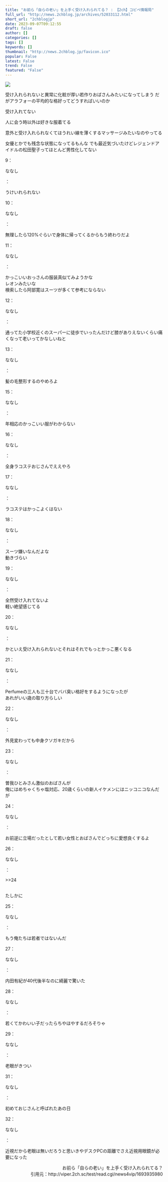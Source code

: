 ```yaml
---
title: "お前ら「自らの老い」を上手く受け入れられてる？ : 【2ch】コピペ情報局"
full_url: "http://news.2chblog.jp/archives/52033112.html"
short_url: "2chblogjp"
date: 2023-09-07T09:12:55
draft: false
author: []
categories: []
tags: []
keywords: []
thumbnail: "http://news.2chblog.jp/favicon.ico"
popular: False
latest: False
trend: False
featured: "False"
---
```


![](http://news.2chblog.jp/favicon.ico)

<div><p>受け入れられないと異常に化粧が厚い若作りおばさんみたいになってしまう だがアラフォーの平均的な格好ってどうすればいいのか</p><p>受け入れてない</p><p>人に会う時以外は好きな服着てる</p><p>意外と受け入れられなくてほうれい線を薄くするマッサージみたいなのやってる</p><p>女優とかでも残念な状態になってるもんな でも最近気づいたけどレジェンドアイドルの松田聖子ってほとんど男性化してない</p><p>9：<p>ななし</p>： </p> <p> うけいれられない </p><p>10：<p>ななし</p>： </p> <p> 無理したら120%ぐらいで身体に帰ってくるからもう終わりだよ </p><p>11：<p>ななし</p>： </p> <p> かっこいいおっさんの服装真似てみようかな <br> レオンみたいな <br> 検索したら阿部寛はスーツが多くて参考にならない </p><p>12：<p>ななし</p>： </p> <p> 通ってた小学校近くのスーパーに徒歩でいったんだけど膝がありえないくらい痛くなって老いってかなしいねと </p><p>13：<p>ななし</p>： </p> <p> 髪の毛整形するのやめろよ </p><p>15：<p>ななし</p>： </p> <p> 年相応のかっこいい服がわからない </p><p>16：<p>ななし</p>： </p> <p> 全身ラコステおじさんでええやろ </p><p>17：<p>ななし</p>： </p> <p> ラコステはかっこよくはない </p><p>18：<p>ななし</p>： </p> <p> スーツ嫌いなんだよな <br> 動きづらい </p><p>19：<p>ななし</p>： </p> <p> 全然受け入れてないよ <br> 軽い絶望感じてる </p><p>20：<p>ななし</p>： </p> <p> かといえ受け入れられないとそれはそれでもっとかっこ悪くなる </p><p>21：<p>ななし</p>： </p> <p> Perfumeの三人も三十台でババ臭い格好をするようになったが <br> あれがいい歳の取り方らしい </p><p>22：<p>ななし</p>： </p> <p> 外見変わっても中身クソガキだから </p><p>23：<p>ななし</p>： </p> <p> 曽我ひとみさん激似のおばさんが <br> 俺にはめちゃくちゃ塩対応、20歳くらいの新人イケメンにはニッコニコなんだが </p><p>24：<p>ななし</p>： </p> <p> お前逆に立場だったとして若い女性とおばさんでどっちに愛想良くするよ </p><p>26：<p>ななし</p>： </p> <p> <p>>>24</p> <br> たしかに </p><p>25：<p>ななし</p>： </p> <p> もう俺たちは若者ではないんだ </p><p>27：<p>ななし</p>： </p> <p> 内田有紀が40代後半なのに綺麗で驚いた </p><p>28：<p>ななし</p>： </p> <p> 若くてかわいい子だったらちやほやするだろそりゃ </p><p>29：<p>ななし</p>： </p> <p> 老眼がきつい </p><p>31：<p>ななし</p>： </p> <p> 初めておじさんと呼ばれたあの日 </p><p>32：<p>ななし</p>： </p> <p> 近視だから老眼は無いだろうと思いきやデスクPCの距離でさえ近視用眼鏡が必要になった </p><p align="right">お前ら「自らの老い」を上手く受け入れられてる？<br>引用元：http://viper.2ch.sc/test/read.cgi/news4vip/1693935980</p></div>
